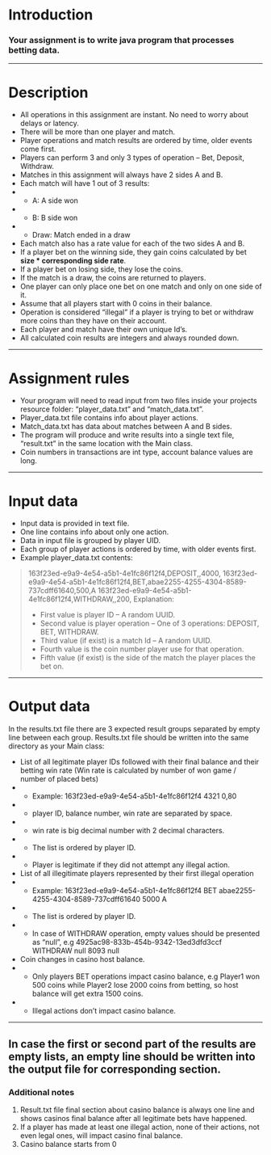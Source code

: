 # Introduction
### Your assignment is to write java program that processes betting data.
---
# Description
- All operations in this assignment are instant. No need to worry about delays or latency.
- There will be more than one player and match.
- Player operations and match results are ordered by time, older events come first.
- Players can perform 3 and only 3 types of operation – Bet, Deposit, Withdraw.
- Matches in this assignment will always have 2 sides A and B.
- Each match will have 1 out of 3 results:
- - A: A side won
- - B: B side won
- - Draw: Match ended in a draw
- Each match also has a rate value for each of the two sides A and B.
- If a player bet on the winning side, they gain coins calculated by bet **size * corresponding side rate**.
- If a player bet on losing side, they lose the coins.
- If the match is a draw, the coins are returned to players.
- One player can only place one bet on one match and only on one side of it.
- Assume that all players start with 0 coins in their balance.
- Operation is considered “illegal” if a player is trying to bet or withdraw more coins than they have on their account.
- Each player and match have their own unique Id’s.
- All calculated coin results are integers and always rounded down.
---
# Assignment rules
- Your program will need to read input from two files inside your projects resource folder: “player_data.txt” and “match_data.txt”.
- Player_data.txt file contains info about player actions.
- Match_data.txt has data about matches between A and B sides.
- The program will produce and write results into a single text file, “result.txt” in the same location with the Main class.
- Coin numbers in transactions are int type, account balance values are long.
---
# Input data
- Input data is provided in text file.
- One line contains info about only one action.
- Data in input file is grouped by player UID.
- Each group of player actions is ordered by time, with older events first.
- Example player_data.txt contents:
> 163f23ed-e9a9-4e54-a5b1-4e1fc86f12f4,DEPOSIT,,4000,
> 163f23ed-e9a9-4e54-a5b1-4e1fc86f12f4,BET,abae2255-4255-4304-8589-737cdff61640,500,A
> 163f23ed-e9a9-4e54-a5b1-4e1fc86f12f4,WITHDRAW,,200,
> Explanation:
> - First value is player ID – A random UUID.
> - Second value is player operation – One of 3 operations: DEPOSIT, BET, WITHDRAW.
> - Third value (if exist) is a match Id – A random UUID.
> - Fourth value is the coin number player use for that operation.
> - Fifth value (if exist) is the side of the match the player places the bet on.
---
# Output data
In the results.txt file there are 3 expected result groups separated by empty line between each group.
Results.txt file should be written into the same directory as your Main class:
- List of all legitimate player IDs followed with their final balance and their betting win rate (Win rate is calculated by number of won game / number of placed bets)
- - Example: 163f23ed-e9a9-4e54-a5b1-4e1fc86f12f4 4321 0,80 
- - player ID, balance number, win rate are separated by space.
- - win rate is big decimal number with 2 decimal characters.
- - The list is ordered by player ID. 
- - Player is legitimate if they did not attempt any illegal action.
- List of all illegitimate players represented by their first illegal operation
- - Example: 163f23ed-e9a9-4e54-a5b1-4e1fc86f12f4 BET abae2255-4255-4304-8589-737cdff61640 5000 A 
- - The list is ordered by player ID. 
- - In case of WITHDRAW operation, empty values should be presented as “null”, e.g 4925ac98-833b-454b-9342-13ed3dfd3ccf WITHDRAW null 8093 null
- Coin changes in casino host balance.
- - Only players BET operations impact casino balance, e.g Player1 won 500 coins while Player2 lose 2000 coins from betting, so host balance will get extra 1500 coins.
- - Illegal actions don’t impact casino balance.
---
In case the first or second part of the results are empty lists, an empty line should be written into the output file for corresponding section.
---
### Additional notes
1. Result.txt file final section about casino balance is always one line and shows casinos final balance after all legitimate bets have happened.
2. If a player has made at least one illegal action, none of their actions, not even legal ones, will impact casino final balance.
3. Casino balance starts from 0


